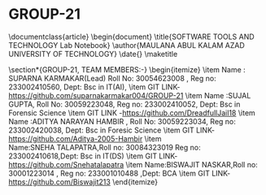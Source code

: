 # GROUP-21
\documentclass{article}
\begin{document}
\title{SOFTWARE TOOLS AND TECHNOLOGY Lab Notebook}
\author{MAULANA ABUL KALAM AZAD UNIVERSITY OF TECHNOLOGY}
\date{}
\maketitle

\section*{GROUP-21, TEAM MEMBERS:-}
\begin{itemize}
    \item Name : SUPARNA KARMAKAR(Lead)
        Roll No: 30054623008 ,
       Reg no: 233002410560, 
       Dept:  Bsc in IT(AI),
       \item GIT LINK- https://github.com/suparnakarmakar004/GROUP-21
    \item Name :SUJAL GUPTA, 
        Roll No: 30059223048,
        Reg no: 233002410052,
        Dept: Bsc in Forensic Science
        \item GIT LINK -https://github.com/DreadfullJail18
    \item Name :ADITYA NARAYAN HAMBIR , 
       Roll No:  30059223034,
       Reg no: 233002420038,
       Dept: Bsc in Foresic Science
       \item GIT LINK-https://github.com/Aditya-2005-Hambir 
    \item Name:SNEHA TALAPATRA,Roll no: 30084323019
Reg no:  233002410618,Dept:   Bsc in IT(DS)
\item GIT LINK-https://github.com/Snehatalapatra
\item Name:BISWAJIT NASKAR,Roll no:  30001223014 , Reg no: 233001010488 ,Dept:  BCA
\item GIT LINK-https://github.com/Biswajit213
\end{itemize}
